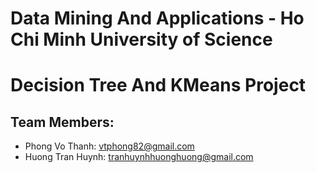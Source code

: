 # Data Mining And Applications - Ho Chi Minh University of Science
# Decision Tree And KMeans Project
## Team Members:
- Phong Vo Thanh: vtphong82@gmail.com
- Huong Tran Huynh: tranhuynhhuonghuong@gmail.com
